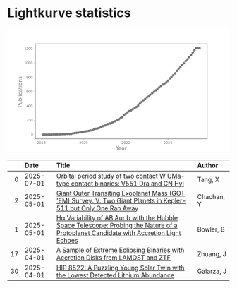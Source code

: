 
<h1>Lightkurve statistics</h1>

![publications](out/lightkurve-publications.png)  

|    | Date       | Title                                                                                                                                                                                                   | Author     |
|---:|:-----------|:--------------------------------------------------------------------------------------------------------------------------------------------------------------------------------------------------------|:-----------|
|  0 | 2025-07-01 | [Orbital period study of two contact W UMa-type contact binaries: V551 Dra and CN Hyi](https://ui.adsabs.harvard.edu/abs/2025NewA..11702357T/abstract)                                                  | Tang, X    |
|  2 | 2025-05-01 | [Giant Outer Transiting Exoplanet Mass (GOT 'EM) Survey. V. Two Giant Planets in Kepler-511 but Only One Ran Away](https://ui.adsabs.harvard.edu/abs/2025AJ....169..248C/abstract)                      | Chachan, Y |
|  1 | 2025-05-01 | [Hα Variability of AB Aur b with the Hubble Space Telescope: Probing the Nature of a Protoplanet Candidate with Accretion Light Echoes](https://ui.adsabs.harvard.edu/abs/2025AJ....169..258B/abstract) | Bowler, B  |
| 17 | 2025-04-01 | [A Sample of Extreme Eclipsing Binaries with Accretion Disks from LAMOST and ZTF](https://ui.adsabs.harvard.edu/abs/2025arXiv250410818Z/abstract)                                                       | Zhuang, J  |
| 30 | 2025-04-01 | [HIP 8522: A Puzzling Young Solar Twin with the Lowest Detected Lithium Abundance](https://ui.adsabs.harvard.edu/abs/2025ApJ...983...70G/abstract)                                                      | Galarza, J |
    